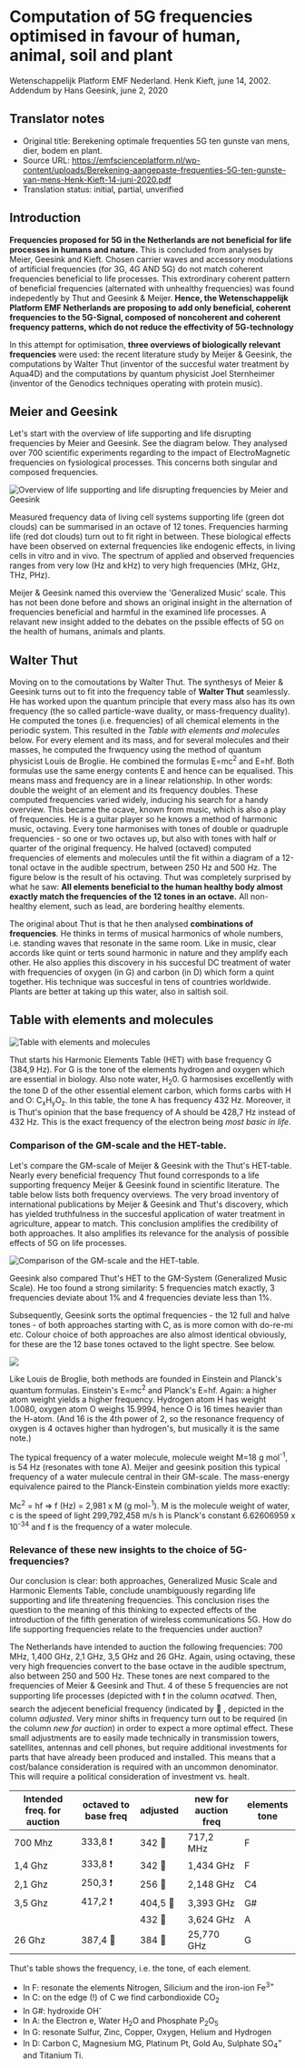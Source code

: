 # Computation of 5G frequencies optimised in favour of human, animal, soil and plant
Wetenschappelijk Platform EMF Nederland.
Henk Kieft, june 14, 2002. Addendum by Hans Geesink, june 2, 2020

## Translator notes
- Original title: Berekening optimale frequenties 5G ten gunste van mens, dier, bodem en plant.
- Source URL: https://emfscienceplatform.nl/wp-content/uploads/Berekening-aangepaste-frequenties-5G-ten-gunste-van-mens-Henk-Kieft-14-juni-2020.pdf
- Translation status: initial, partial, unverified

## Introduction
**Frequencies proposed for 5G in the Netherlands are not beneficial for life 
processes in humans and nature.** This is concluded from analyses by Meier, 
Geesink and Kieft. Chosen carrier waves and accessory modulations of artificial
frequencies (for 3G, 4G AND 5G) do not match coherent frequencies beneficial to
life processes. This extrordinary coherent pattern of beneficial frequencies 
(alternated with unhealthy frequencies) was found indepedently by Thut and
Geesink & Meijer. **Hence, the Wetenschappelijk Platform EMF Netherlands are
proposing to add only beneficial, coherent frequencies to the 5G-Signal, 
composed of noncoherent and coherent frequency patterns, which do not 
reduce the effectivity of 5G-technology**

In this attempt for optimisation,  **three overviews of biologically 
relevant frequencies** were used: the recent literature study by Meijer & 
Geesink,
the computations by Walter Thut (inventor of the succesful water treatment
by Aqua4D) and the computations by quantum physicist Joel Sternheimer
(inventor of the Genodics techniques operating with protein music).

## Meier and Geesink
Let's start with the overview of life supporting and life disrupting 
frequencies by Meier and Geesink. See the diagram below. They analysed over 
700 scientific experiments regarding to the impact of ElectroMagnetic 
frequencies on fysiological processes. This concerns both singular and composed frequencies.

![Overview of life supporting and life disrupting 
frequencies by Meier and Geesink
](https://github.com/ichnaton777/emfscience/blob/master/emf-fysiologic-impact.png)

Measured frequency data of living cell systems supporting life (green dot clouds) can be summarised in an octave of 
12 tones. Frequencies harming life (red dot clouds) turn out to fit right in between. These biological effects have been
observed on external frequencies like endogenic effects, in living cells in vitro and in vivo. The spectrum of applied and
observed frequencies ranges from very low (Hz and kHz) to very high frequencies (MHz, GHz, THz, PHz).

Meijer & Geesink named this overview the 'Generalized Music' scale. This has not been done before and shows an original 
insight in the alternation of frequencies beneficial and harmful in the examined life processes. A relavant new insight added 
to the debates on the pssible effects of 5G on the health of humans, animals and plants.

## Walter Thut
Moving on to the comoutations by Walter Thut. The synthesys of Meier & Geesink turns out to fit into the frequency table of
**Walter Thut** seamlessly. He has worked upon the quantum principle that every mass also has its own frequency 
(the so called particle-wave duality, or mass-frequency duality). He computed the tones (i.e. frequencies) of all 
chemical elements in the periodic system. This resulted in the _Table with elements and molecules_ below. For every element
and its mass, and for several molecules and their masses, he computed the frwquency using the method of quantum physicist
Louis de Broglie. He combined the formulas E=mc<sup>2</sup>  and E=hf. Both formulas use the same energy contents E and 
hence can be equalised. This means mass and frequency are in a linear relationship. In other words: double the weight of 
an element and its frequency doubles. These computed frequencies varied widely, inducing his search for a handy overview. 
This became the ocave, known from music, which is also a play of frequencies. He is a guitar player so he knows a method of 
harmonic music, octaving. Every tone harmonises with tones of double or quadruple frequencies - so one or two octaves up, 
but also with tones with half or quarter of the original frequency. He halved (octaved) computed frequencies of elements 
and molecules until the fit within a diagram of a 12-tonal octave in the audible spectrum, between 250 Hz and 500 Hz. 
The figure below is the result of his octaving. Thut was completely surprised by what he saw: **All elements beneficial to
the human healthy body almost exactly match the frequencies of the 12 tones in an octave.** All non-healthy element, such as lead, 
are bordering healthy elements.

The original about Thut is that he then analysed **combinations of frequencies**. He thinks in terms of musical harmonics of 
whole numbers, i.e. standing waves that resonate in the same room. Like in music, clear accords like quint or terts 
sound harmonic in nature and they amplify each other. He also applies this discovery in his succesful DC treatment of 
water with frequencies of oxygen (in G) and carbon (in D) which form a quint together. His technique was succesful in 
tens of countries worldwide. Plants are better at taking up this water, also in saltish soil. 

## Table with elements and molecules

![Table with elements and molecules](https://raw.githubusercontent.com/ichnaton777/emfscience/master/table-elements-molecules.png)

Thut starts his Harmonic Elements Table (HET) with base frequency G (384,9 Hz). For G is the tone of the elements
hydrogen and oxygen which are essential in biology. Also note water, H<sub>2</sub>0. G harmosises excellently with the 
tone D of the other essential element carbon, which forms carbs with H and O: C<sub>x</sub>H<sub>y</sub>O<sub>z</sub>. 
In this table, the tone A has frequency 432 Hz. Moreover, it is Thut's opinion that  the base frequency of A should be 
428,7 Hz instead of 432 Hz. This is the exact frequency of the electron being _most basic in life_.

### Comparison of the GM-scale and the HET-table.

Let's compare the GM-scale of Meijer & Geesink with the Thut's HET-table. Nearly every beneficial frequency Thut found
corresponds to a life supporting frequency Meijer & Geesink found in scientific literature. The table below lists both
frequency overviews. The very broad inventory of international publications by Meijer & Geesink and Thut's discovery, which
has yielded truthfulness in the succesful application of water treatment in agriculture, appear to match. This conclusion 
amplifies the credibility of both approaches. It also amplifies its relevance for the analysis of possible effects of 5G on life processes.

![Comparison of the GM-scale and the HET-table.](https://raw.githubusercontent.com/ichnaton777/emfscience/master/comparison-tones-frequencies.png)

Geesink also compared Thut's HET to the GM-System (Generalized Music Scale). He too found a strong similarity: 
5 frequencies match exactly, 3 frequencies deviate about 1% and 4 frequencies deviate less than 1%.

Subsequently, Geesink sorts the optimal frequencies - the 12 full and halve tones - of both approaches starting with C, as 
is more comon with do-re-mi etc.  Colour choice of both approaches are also almost identical obviously, for these are the
12 base tones  octaved to the light spectre. See below.

![](https://raw.githubusercontent.com/ichnaton777/emfscience/master/colors%20and%20harmonics.png)

Like Louis de Broglie, both methods are founded in Einstein and Planck's quantum formulas. Einstein's E=mc<sup>2</sup>
and Planck's E=hf. Again: a higher atom weight yields a higher frequency. Hydrogen atom H has weight 1.0080, 
oxygen atom O weighs 15.9994, hence O is 16 times heavier than the H-atom. (And 16 is the 4th power of 2, so the 
resonance frequency of oxygen is 4 octaves higher than hydrogen's, but musically it is the same note.)

The typical frequency of a water molecule, molecule weight M=18 g mol<sup>-1</sup>, is 54 Hz (resonates with tone A). 
Meijer and geesink position this typical frequency of a water mulecule central in their GM-scale. The mass-energy equivalence paired to the Planck-Einstein combination yields more exactly: 

Mc<sup>2</sup> = hf => f (Hz) = 2,981 x M (g mol-<sup>1</sup>). M is the molecule weight of water, c is the speed of light 299,792,458 m/s h is Planck's constant 6.62606959 x 10<sup>-34</sup> and f is the frequency of a water molecule.

### Relevance of these new insights to the choice of 5G-frequencies?

Our conclusion is clear: both approaches, Generalized Music Scale and Harmonic Elements Table, conclude unambiguously 
regarding life supporting and life threatening frequencies. This conclusion rises the question to the meaning of this
thinking to expected effects of the introduction of the fifth generation of wireless communications 5G. How do 
life supporting frequencies relate to the frequencies under auction?

The Netherlands have intended to auction the following frequencies: 700 MHz, 1,400 GHz, 2,1 GHz, 3,5 GHz and 26 GHz. 
Again, using octaving, these very high frequencies convert to the base octave in the audible spectrum, also between
250 and 500 Hz. These tones are next compared to the frequencies of Meier & Geesink and Thut. 4 of these 5 frequencies are
not supporting life processes (depicted  with :exclamation: in the column _ocatved_. Then, search the adjecent beneficial frequency 
(indicated by :green_heart: , depicted in the column _adjusted_. Very minor shifts in frequency turn out to be required (in the column _new for
auction_) in order to expect a more optimal effect. These small adjustments are to easily made technically in
transmission towers, satellites, antennas and cell phones, but require additional investments for parts that have 
already been produced and installed. This means that a cost/balance consideration is required with an uncommon denominator.
This will require a political consideration of investment vs. healt.

| Intended freq. for auction  | octaved to base freq | adjusted            | new for auction freq | elements tone |
| ----------------------------|----------------------|-------------------- |----------------------|---------------|
| 700 Mhz                     | 333,8 :exclamation:  | 342 :green_heart:   | 717,2 MHz            | F             |
| 1,4 Ghz                     | 333,8 :exclamation:  | 342 :green_heart:   | 1,434 GHz            | F             |
| 2,1 Ghz                     | 250,3 :exclamation:  | 256 :green_heart:   | 2,148 GHz            | C4            |
| 3,5 Ghz                     | 417,2 :exclamation:  | 404,5 :green_heart: | 3,393 GHz            | G#            |
|                             |                      | 432 :green_heart:   | 3,624 GHz            | A             |
| 26  Ghz                     | 387,4 :green_heart:  | 384 :green_heart:   | 25,770 GHz           | G             |

Thut's table shows the frequency, i.e. the tone, of each element.
* In F:  resonate the elements Nitrogen, Silicium and the iron-ion Fe<sup>3+</sup>
* In C:  on the edge (!) of C we find carbondioxide CO<sub>2</sub>
* In G#: hydroxide OH<sup>-</sup>
* In A:  the Electron e, Water H<sub>2</sub>O and Phosphate P<sub>2</sub>O<sub>5</sub>
* In G:  resonate Sulfur, Zinc, Copper, Oxygen, Helium and Hydrogen
* In D:  Carbon C, Magnesium MG, Platinum Pt, Gold Au, Sulphate SO<sub>4</sub><sup>=</sup> and Titanium Ti.




